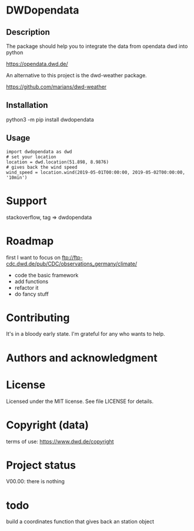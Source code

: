 # DWDopendata

## Description
The package should help you to integrate the data from opendata dwd into python

https://opendata.dwd.de/

An alternative to this project is the dwd-weather package.

https://github.com/marians/dwd-weather

## Installation
python3 -m pip install dwdopendata

## Usage
```
import dwdopendata as dwd
# set your location
location = dwd.location(51.898, 8.9876)
# gives back the wind speed
wind_speed = location.wind(2019-05-01T00:00:00, 2019-05-02T00:00:00, '10min')
```

# Support
stackoverflow, tag => dwdopendata 


# Roadmap
first I want to focus on ftp://ftp-cdc.dwd.de/pub/CDC/observations_germany/climate/
* code the basic framework
* add functions
* refactor it
* do fancy stuff

# Contributing
It's in a bloody early state. I'm grateful for any who wants to help.



# Authors and acknowledgment


# License
Licensed under the MIT license. See file LICENSE for details.

# Copyright (data)
terms of use: https://www.dwd.de/copyright

# Project status

V00.00: there is nothing

# todo
build a coordinates function that gives back an station object
